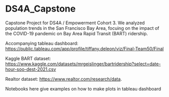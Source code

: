 # DS4A_Capstone
Capstone Project for DS4A / Empowerment Cohort 3. We analyzed population trends in the San Francisco Bay Area, focuing on the impact of the COVID-19 pandemic on Bay Area Rapid Transit (BART) ridership. 

Accompanying tableau dashboard: 
https://public.tableau.com/app/profile/tiffany.deleon/viz/Final-Team50/Final


Kaggle BART dataset: 
https://www.kaggle.com/datasets/mrgeislinger/bartridership?select=date-hour-soo-dest-2021.csv

Realtor dataset: 
https://www.realtor.com/research/data.

Notebooks here give examples on how to make plots in tableau dashboard
